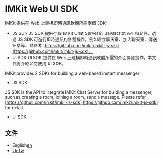 # IMKit Web UI SDK

IMKit 提供在 Web 上建構即時通訊軟體所需兩個 SDK:
- JS SDK
JS SDK 提供存取 IMKit Chat Server 的 Javascript API 和文件，透過 JS SDK 可進行即時通訊的各種操作，例如建立聊天室、加入聊天室、傳送訊息等。請參考 [https://github.com/imkit/imkit-js-sdk](https://github.com/imkit/imkit-js-sdk)。
- UI SDK
UI SDK 提供在 Web 上建構即時通訊軟體所需的介面開發實作。本文件將介紹如何使用 UI SDK。

IMKit provides 2 SDKs for building a web-based instant messenger:
- JS SDK

JS SDK is the API to integrate IMKit Chat Server for building a messenger, such as creating a room, joining a room, send a message. Please refer [https://github.com/imkit/imkit-js-sdk](https://github.com/imkit/imkit-js-sdk) for detail.

- UI SDK



## 文件
- English[en](https://github.com/imkit/imkit-web-sdk/tree/master/docs/zh-tw)
- [zh-tw](https://github.com/imkit/imkit-web-sdk/tree/master/docs/zh-tw)
